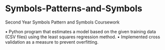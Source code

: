 # Symbols-Patterns-and-Symbols
Second Year Symbols Pattern and Symbols Coursework

•	Python program that estimates a model based on the given training data (CSV files) using the least squares regression method.
•	Implemented cross validation as a measure to prevent overfitting.
